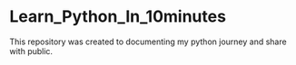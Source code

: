 # Learn_Python_In_10minutes

This repository was created to documenting my python journey and share with public.

